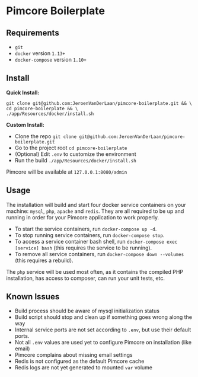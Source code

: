# Pimcore Boilerplate

## Requirements

* `git`
* `docker` version `1.13+`
* `docker-compose` version `1.10+`

## Install

**Quick Install:**

```
git clone git@github.com:JeroenVanDerLaan/pimcore-boilerplate.git && \ 
cd pimcore-boilerplate && \
./app/Resources/docker/install.sh
```

**Custom Install:**

* Clone the repo `git clone git@github.com:JeroenVanDerLaan/pimcore-boilerplate.git`
* Go to the project root `cd pimcore-boilerplate`
* (Optional) Edit `.env` to customize the environment
* Run the build `./app/Resources/docker/install.sh`

Pimcore will be available at `127.0.0.1:8080/admin`

## Usage

The installation will build and start four docker service containers on your machine: `mysql`, `php`, `apache` and `redis`.
They are all required to be up and running in order for your Pimcore application to work properly.

* To start the service containers, run `docker-compose up -d`.
* To stop running service containers, run `docker-compose stop`.
* To access a service container bash shell, run `docker-compose exec [service] bash` (this requires the service to be running).
* To remove all service containers, run `docker-compose down --volumes` (this requires a rebuild).

The `php` service will be used most often, as it contains the compiled PHP installation,
has access to composer, can run your unit tests, etc.

## Known Issues

* Build process should be aware of mysql initialization status
* Build script should stop and clean up if something goes wrong along the way
* Internal service ports are not set according to `.env`, but use their default ports.
* Not all `.env` values are used yet to configure Pimcore on installation (like email)
* Pimcore complains about missing email settings
* Redis is not configured as the default Pimcore cache
* Redis logs are not yet generated to mounted `var` volume
